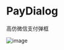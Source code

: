 # PayDialog
高仿微信支付弹框  

 ![image](http://upload-images.jianshu.io/upload_images/3794407-26121ade2bae419f.png?imageMogr2/auto-orient/strip%7CimageView2/2/w/1240)
